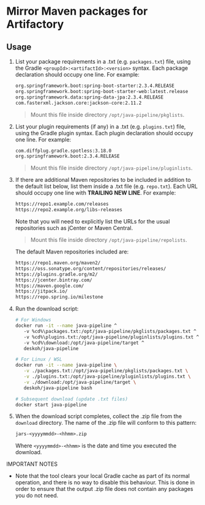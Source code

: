 # Mirror Maven packages for Artifactory

## Usage

1. List your package requirements in a .txt (e.g. `packages.txt`) file, using the Gradle `<groupId>:<artifactId>:<version>` syntax. Each package declaration should occupy one line. For example:

   ```txt
   org.springframework.boot:spring-boot-starter:2.3.4.RELEASE
   org.springframework.boot:spring-boot-starter-web:latest.release
   org.springframework.data:spring-data-jpa:2.3.4.RELEASE
   com.fasterxml.jackson.core:jackson-core:2.11.2
   ```

   > Mount this file inside directory `/opt/java-pipeline/pkglists`.

1. List your plugin requirements (if any) in a .txt (e.g. `plugins.txt`) file, using the Gradle plugin syntax. Each plugin declaration should occupy one line. For example:

   ```txt
   com.diffplug.gradle.spotless:3.18.0
   org.springframework.boot:2.3.4.RELEASE
   ```

   > Mount this file inside directory `/opt/java-pipeline/pluginlists`.

1. If there are additional Maven repositories to be included in addition to the default list below, list them inside a .txt file (e.g. `repo.txt`). Each URL should occupy one line with **TRAILING NEW LINE**. For example:

   ```txt
   https://repo1.example.com/releases
   https://repo2.example.org/libs-releases

   ```

   Note that you will need to explicitly list the URLs for the usual repositories such as jCenter or Maven Central.

   > Mount this file inside directory `/opt/java-pipeline/repolists`.

   The default Maven repositories included are:

   ```txt
   https://repo1.maven.org/maven2/
   https://oss.sonatype.org/content/repositories/releases/
   https://plugins.gradle.org/m2/
   https://jcenter.bintray.com/
   https://maven.google.com/
   https://jitpack.io/
   https://repo.spring.io/milestone
   ```

1. Run the download script:

   ```sh
   # For Windows
   docker run -it --name java-pipeline ^
      -v %cd%\packages.txt:/opt/java-pipeline/pkglists/packages.txt ^
      -v %cd%\plugins.txt:/opt/java-pipeline/pluginlists/plugins.txt ^
      -v %cd%\download:/opt/java-pipeline/target ^
      deskoh/java-pipeline

   # For Linux / WSL
   docker run -it --name java-pipeline \
      -v ./packages.txt:/opt/java-pipeline/pkglists/packages.txt \
      -v ./plugins.txt:/opt/java-pipeline/pluginlists/plugins.txt \
      -v ./download:/opt/java-pipeline/target \
      deskoh/java-pipeline bash

   # Subsequent download (update .txt files)
   docker start java-pipeline
   ```

1. When the download script completes, collect the .zip file from the `download` directory. The name of the .zip file will conform to this pattern:

   ```txt
   jars-<yyyymmdd>-<hhmm>.zip
   ```

   Where `<yyyymmdd>-<hhmm>` is the date and time you executed the download.

IMPORTANT NOTES

 - Note that the tool clears your local Gradle cache as part of its normal
   operation, and there is no way to disable this behaviour. This is done in
   order to ensure that the output .zip file does not contain any packages
   you do not need.
